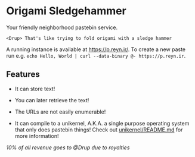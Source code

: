 # Origami Sledgehammer

Your friendly neighborhood pastebin service.

```
<Drup> That's like trying to fold origami with a sledge hammer
```

A running instance is available at https://p.reyn.ir/.
To create a new paste run e.g. `echo Hello, World | curl --data-binary @- https://p.reyn.ir`.

## Features

* It can store text!

* You can later retrieve the text!

* The URLs are not easily enumerable!

* It can compile to a unikernel, A.K.A. a single purpose operating system that only does pastebin things! Check out [unikernel/README.md](unikernel/README.md) for more information!


*10% of all revenue goes to @Drup due to royalties*
